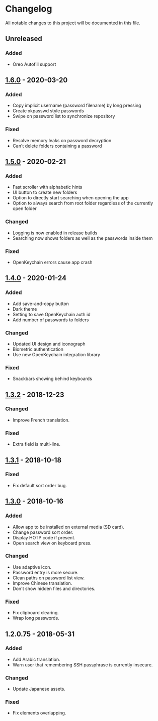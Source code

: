 # Changelog
All notable changes to this project will be documented in this file.

## Unreleased

### Added
- Oreo Autofill support

## [1.6.0] - 2020-03-20

### Added
- Copy implicit username (password filename) by long pressing
- Create xkpasswd style passwords
- Swipe on password list to synchronize repository

### Fixed
- Resolve memory leaks on password decryption
- Can't delete folders containing a password

## [1.5.0] - 2020-02-21

### Added
- Fast scroller with alphabetic hints
- UI button to create new folders
- Option to directly start searching when opening the app
- Option to always search from root folder regardless of the currently open folder

### Changed
- Logging is now enabled in release builds
- Searching now shows folders as well as the passwords inside them

### Fixed
- OpenKeychain errors cause app crash

## [1.4.0] - 2020-01-24

### Added
- Add save-and-copy button
- Dark theme
- Setting to save OpenKeychain auth id
- Add number of passwords to folders

### Changed
- Updated UI design and iconograph
- Biometric authentication
- Use new OpenKeychain integration library

### Fixed
- Snackbars showing behind keyboards

## [1.3.2] - 2018-12-23

### Changed
- Improve French translation.

### Fixed
- Extra field is multi-line.

## [1.3.1] - 2018-10-18

### Fixed
- Fix default sort order bug.

## [1.3.0] - 2018-10-16

### Added
- Allow app to be installed on external media (SD card).
- Change password sort order.
- Display HOTP code if present.
- Open search view on keyboard press.

### Changed
- Use adaptive icon.
- Password entry is more secure.
- Clean paths on password list view.
- Improve Chinese translation.
- Don't show hidden files and directories.

### Fixed
- Fix clipboard clearing.
- Wrap long passwords.

## 1.2.0.75 - 2018-05-31

### Added
- Add Arabic translation.
- Warn user that remembering SSH passphrase is currently insecure.

### Changed
- Update Japanese assets.

### Fixed
- Fix elements overlapping.


[Unreleased]: https://github.com/android-password-store/Android-Password-Store/compare/v1.6.0...HEAD
[1.6.0]: https://github.com/android-password-store/Android-Password-Store/compare/v1.5.0..v1.6.0
[1.5.0]: https://github.com/android-password-store/Android-Password-Store/compare/v1.4.0...v1.5.0
[1.4.0]: https://github.com/android-password-store/Android-Password-Store/compare/v1.3.0...v1.4.0
[1.3.2]: https://github.com/android-password-store/Android-Password-Store/compare/v1.3.1...v1.3.2
[1.3.1]: https://github.com/android-password-store/Android-Password-Store/compare/v1.3.0...v1.3.1
[1.3.0]: https://github.com/android-password-store/Android-Password-Store/compare/v1.2.0.75...v1.3.0
